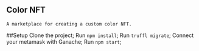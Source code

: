 ## Color NFT
    A marketplace for creating a custom color NFT.


##Setup
    Clone the project;
    Run ``npm install``;
    Run ``truffl migrate``;
    Connect your metamask with Ganache;
    Run ``npm start``;
    


